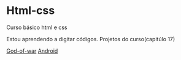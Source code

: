 # Html-css
 Curso básico html e css

 Estou aprendendo a digitar códigos.
 Projetos do curso(capitúlo 17) 
 
 <a href=" https://rikelmy22.github.io/projeto-gow/">God-of-war</a>
 <a href="https://github.com/Rikelmy22/projeto-android.git">Android</a>
 <a href=""></a>
 <a href=""></a>
 <a href=""></a>
